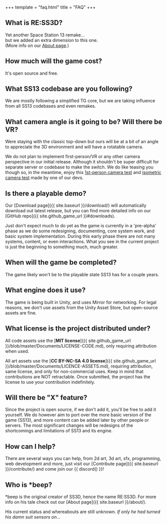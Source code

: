 +++
template = "faq.html"
title = "FAQ"
+++

## What is RE:SS3D?

Yet another Space Station 13 remake...<br>
but we added an extra dimension to this one.<br>
(More info on our [About page](@/about.md).)

## How much will the game cost?

It's open source and free.

## What SS13 codebase are you following?

We are mostly following a simplified TG core, but we are taking influence from all SS13 codebases and even remakes.

## What camera angle is it going to be? Will there be VR?

Were staying with the classic top-down but ours will be at a bit of an angle to appreciate the 3D environment and will have a rotatable camera.

We do not plan to implement first-person/VR or any other camera perspective in our initial release. Although it shouldn't be super difficult for separate server or codebase to make the switch. We do like teasing you though so, in the meantime, enjoy this [1st-person camera test](https://www.youtube.com/watch?v=FfFqxVUzTNo) and [isometric camera test](https://www.youtube.com/watch?v=i4HTYUhNcUk) made by one of our devs.

## Is there a playable demo?

Our [Download page]({{ site.baseurl }}/download/) will automatically download out latest release, but you can find more detailed info on our [GitHub repo]({{ site.github_game_url }}#downloads).

Just don't expect much to do yet as the game is currently in a 'pre-alpha' phase as we do some redesigning, documenting, core system work, and basic system implementation. During this early phase there are not many systems, content, or even interactions. What you see in the current project is just the beginning to something much, much greater.

## When will the game be completed?

The game likely won't be to the playable state SS13 has for a couple years.

## What engine does it use?

The game is being built in Unity, and uses Mirror for networking. For legal reasons, we don't use assets from the Unity Asset Store, but open-source assets are fine.

## What license is the project distributed under?

All code assets use the [**MIT license**]({{ site.github_game_url }}/blob/master/Documents/LICENSE-CODE.md), only requiring attribution when used.

All art assets use the [**CC BY-NC-SA 4.0 license**]({{ site.github_game_url }}/blob/master/Documents/LICENCE-ASSETS.md), requiring attribution, same license, and only for non-commercial uses. Keep in mind that contributions are NOT retractable. Once submitted, the project has the license to use your contribution indefinitely.

## Will there be "X" feature?

Since the project is open source, if we don't add it, you'll be free to add it yourself. We do however aim to port over the more basic version of the game (SS13), and more content can be added later by other people or servers. The most significant changes will be redesigns of the shortcomings and limitations of SS13 and its engine.

## How can I help?

There are several ways you can help, from 2d art, 3d art, sfx, programming, web development and more, just visit our [Contribute page]({{ site.baseurl }}/contribute/) and come join our {{ discord() }}!

## Who is *beep?

*beep is the original creator of SS3D, hence the name RE:SS3D. For more info on his tale check out our [About page]({{ site.baseurl }}/about/).

His current status and whereabouts are still unknown. *If only he had turned his damn suit sensors on...*

